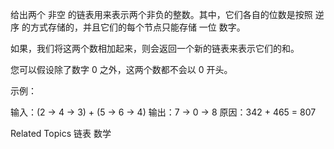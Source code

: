 ﻿给出两个 非空 的链表用来表示两个非负的整数。其中，它们各自的位数是按照 逆序 的方式存储的，并且它们的每个节点只能存储 一位 数字。 

 如果，我们将这两个数相加起来，则会返回一个新的链表来表示它们的和。 

 您可以假设除了数字 0 之外，这两个数都不会以 0 开头。 

 示例： 

 输入：(2 -> 4 -> 3) + (5 -> 6 -> 4)
输出：7 -> 0 -> 8
原因：342 + 465 = 807
 
 Related Topics 链表 数学 